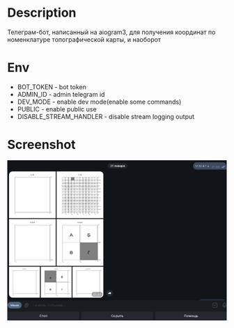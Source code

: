 # Description

Телеграм-бот, написанный на aiogram3, для получения координат по номенклатуре топографической карты, и наоборот

# Env

- BOT_TOKEN - bot token
- ADMIN_ID - admin telegram id
- DEV_MODE - enable dev mode(enable some commands)
- PUBLIC - enable public use
- DISABLE_STREAM_HANDLER - disable stream logging output

# Screenshot

![](./static/telegram_screenshot.png)
